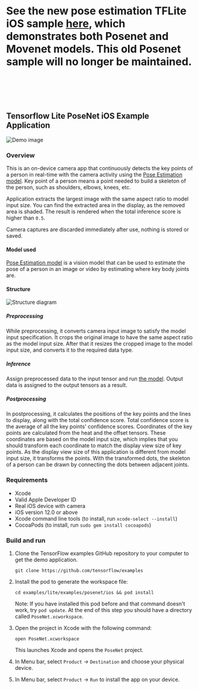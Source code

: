 # See the new pose estimation TFLite iOS sample [here](../../pose_estimation/ios), which demonstrates both Posenet and Movenet models. This old Posenet sample will no longer be maintained.

<br/> <br/> <br/> <br/>

## Tensorflow Lite PoseNet iOS Example Application

![Demo image](https://storage.googleapis.com/download.tensorflow.org/models/tflite/screenshots/posenet_ios_demo.gif)

### Overview
This is an on-device camera app that continuously detects the key points of a
person in real-time with the camera activity using the
[Pose Estimation model][posenet-model]. Key point of a person means a point
needed to build a skeleton of the person, such as shoulders, elbows, knees, etc.

Application extracts the largest image with the same aspect ratio to model input
size. You can find the extracted area in the display, as the removed area is
shaded. The result is rendered when the total inference score is higher than
`0.5`.

Camera captures are discarded immediately after use, nothing is stored or saved.

#### Model used
[Pose Estimation model][posenet-model] is a vision model that can be used to
estimate the pose of a person in an image or video by estimating where key body
joints are.

#### Structure

![Structure diagram](https://storage.googleapis.com/download.tensorflow.org/models/tflite/screenshots/posenet_ios_diagram.png)

##### Preprocessing
While preprocessing, it converts camera input image to satisfy the model input
specification. It crops the original image to have the same aspect ratio as the
model input size. After that it resizes the cropped image to the model input
size, and converts it to the required data type.

##### Inference
Assign preprocessed data to the input tensor and run [the model][posenet-model].
Output data is assigned to the output tensors as a result.

##### Postprocessing
In postprocessing, it calculates the positions of the key points and the lines
to display, along with the total confidence score. Total confidence score is the
average of all the key points' confidence scores. Coordinates of the key points
are calculated from the heat and the offset tensors. These coordinates are based
on the model input size, which implies that you should transform each coordinate
to match the display view size of key points. As the display view size of this
application is different from model input size, it transforms the points. With
the transformed dots, the skeleton of a person can be drawn by connecting the
dots between adjacent joints.


### Requirements

* Xcode
* Valid Apple Developer ID
* Real iOS device with camera
* iOS version 12.0 or above
* Xcode command line tools (to install, run `xcode-select --install`)
* CocoaPods (to install, run `sudo gem install cocoapods`)

### Build and run
1. Clone the TensorFlow examples GitHub repository to your computer to get the
demo application.

    ```
    git clone https://github.com/tensorflow/examples
    ```

1. Install the pod to generate the workspace file:

    ```
    cd examples/lite/examples/posenet/ios && pod install
    ```
    Note: If you have installed this pod before and that command doesn't work,
    try `pod update`.
    At the end of this step you should have a directory called
    `PoseNet.xcworkspace`.

1. Open the project in Xcode with the following command:

    ```
    open PoseNet.xcworkspace
    ```
    This launches Xcode and opens the `PoseNet` project.

1. In Menu bar, select `Product` &rarr; `Destination` and choose your physical
device.
1. In Menu bar, select `Product` &rarr; `Run` to install the app on your device.

[posenet-model]: https://www.tensorflow.org/lite/models/pose_estimation/overview
